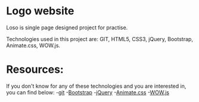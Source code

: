 # Logo website  
Loso is single page designed project for practise.

Technologies used in this project are: GIT, HTML5, CSS3, jQuery, Bootstrap, Animate.css, WOW.js.

# Resources:
If you don't know for any of these technologies and you are interested in, you can find  below:
	-[git](http://git-scm.com/)
	-[Bootstrap](http://getbootstrap.com)
	-[jQuery](http://jquery.com)
	-[Animate.css](https://daneden.github.io/animate.css)
	-[WOW.js](http://mynameismatthieu.com/WOW/index.html)